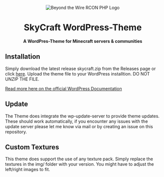 <p align="center">
    <img align="center" alt="Beyond the Wire RCON PHP Logo" src="https://raw.githubusercontent.com/bumbummen99/SkyCraft/master/screenshot.png">
</p>
<div align="center">
    <h1 align="center">SkyCraft WordPress-Theme</h1>
    <p align="center">
        <b>A WordPres-Theme for Minecraft servers & communities</b>
    </p>
</div>

## Installation
Simply download the latest release skycraft.zip from the Releases page or click [here](https://github.com/bumbummen99/SkyCraft/releases/latest). Upload the theme file to your WordPress installtion. DO NOT UNZIP THE FILE.

[Read more here on the official WordPress Documentation](https://wordpress.org/support/article/using-themes/#adding-new-themes-manually-ftp)

## Update
The Theme does integrate the wp-update-server to provide theme updates. These should work automatically, if you encounter any issues with the update server please let me know via mail or by creating an issue on this repository.

## Custom Textures
This theme does support the use of any texture pack. Simply replace the textures in the img/ folder with your version. You might have to adjust the left/right images to fit.